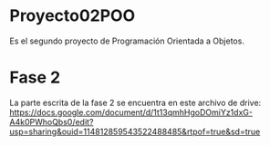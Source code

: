 # Proyecto02POO
Es el segundo proyecto de Programación Orientada a Objetos.
# Fase 2
La parte escrita de la fase 2 se encuentra en este archivo de drive: https://docs.google.com/document/d/1t13qmhHgoDOmiYz1dxG-A4k0PWhoQbs0/edit?usp=sharing&ouid=114812859543522488485&rtpof=true&sd=true
